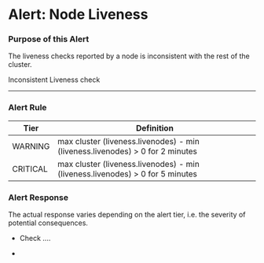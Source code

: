 # Alert: Node Liveness

### Purpose of this Alert

The liveness checks reported by a node is inconsistent with the rest of the cluster.

Inconsistent Liveness check



------

### Alert Rule

| Tier     | Definition                                                   |
| -------- | ------------------------------------------------------------ |
| WARNING  | max cluster (liveness.livenodes) - min (liveness.livenodes) > 0 for 2 minutes |
| CRITICAL | max cluster (liveness.livenodes) - min (liveness.livenodes) > 0 for 5 minutes |



### Alert Response

The actual response varies depending on the alert tier, i.e. the severity of potential consequences.

- Check ....

- 

